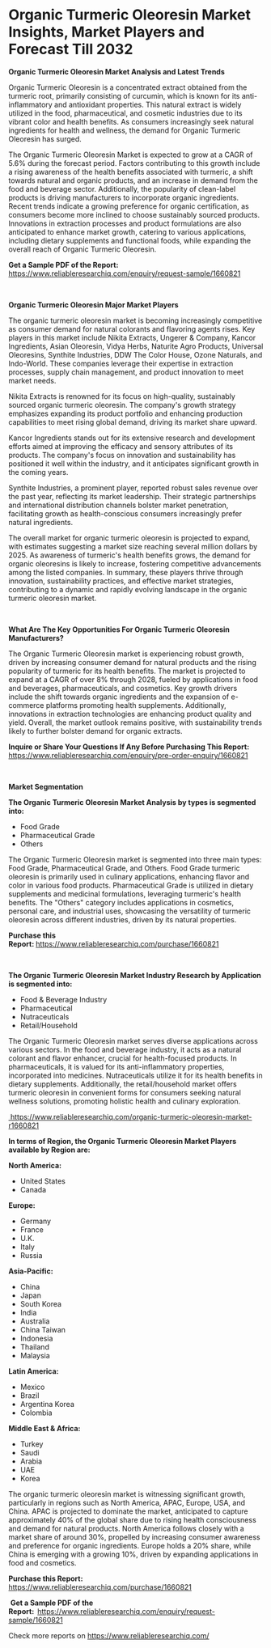 <p><h1>Organic Turmeric Oleoresin Market Insights, Market Players and Forecast Till 2032</h1></p><p><strong>Organic Turmeric Oleoresin Market Analysis and Latest Trends</strong></p>
<p><p>Organic Turmeric Oleoresin is a concentrated extract obtained from the turmeric root, primarily consisting of curcumin, which is known for its anti-inflammatory and antioxidant properties. This natural extract is widely utilized in the food, pharmaceutical, and cosmetic industries due to its vibrant color and health benefits. As consumers increasingly seek natural ingredients for health and wellness, the demand for Organic Turmeric Oleoresin has surged.</p><p>The Organic Turmeric Oleoresin Market is expected to grow at a CAGR of 5.6% during the forecast period. Factors contributing to this growth include a rising awareness of the health benefits associated with turmeric, a shift towards natural and organic products, and an increase in demand from the food and beverage sector. Additionally, the popularity of clean-label products is driving manufacturers to incorporate organic ingredients. Recent trends indicate a growing preference for organic certification, as consumers become more inclined to choose sustainably sourced products. Innovations in extraction processes and product formulations are also anticipated to enhance market growth, catering to various applications, including dietary supplements and functional foods, while expanding the overall reach of Organic Turmeric Oleoresin.</p></p>
<p><strong>Get a Sample PDF of the Report:&nbsp;</strong> <a href="https://www.reliableresearchiq.com/enquiry/request-sample/1660821?utm_campaign=3298&utm_medium=2&utm_source=Github&utm_content=ia&utm_term=29032025&utm_id=organic-turmeric-oleoresin">https://www.reliableresearchiq.com/enquiry/request-sample/1660821</a></p>
<p>&nbsp;</p>
<p><strong>Organic Turmeric Oleoresin Major Market Players</strong></p>
<p><p>The organic turmeric oleoresin market is becoming increasingly competitive as consumer demand for natural colorants and flavoring agents rises. Key players in this market include Nikita Extracts, Ungerer & Company, Kancor Ingredients, Asian Oleoresin, Vidya Herbs, Naturite Agro Products, Universal Oleoresins, Synthite Industries, DDW The Color House, Ozone Naturals, and Indo-World. These companies leverage their expertise in extraction processes, supply chain management, and product innovation to meet market needs.</p><p>Nikita Extracts is renowned for its focus on high-quality, sustainably sourced organic turmeric oleoresin. The company's growth strategy emphasizes expanding its product portfolio and enhancing production capabilities to meet rising global demand, driving its market share upward. </p><p>Kancor Ingredients stands out for its extensive research and development efforts aimed at improving the efficacy and sensory attributes of its products. The company's focus on innovation and sustainability has positioned it well within the industry, and it anticipates significant growth in the coming years.</p><p>Synthite Industries, a prominent player, reported robust sales revenue over the past year, reflecting its market leadership. Their strategic partnerships and international distribution channels bolster market penetration, facilitating growth as health-conscious consumers increasingly prefer natural ingredients.</p><p>The overall market for organic turmeric oleoresin is projected to expand, with estimates suggesting a market size reaching several million dollars by 2025. As awareness of turmeric's health benefits grows, the demand for organic oleoresins is likely to increase, fostering competitive advancements among the listed companies. In summary, these players thrive through innovation, sustainability practices, and effective market strategies, contributing to a dynamic and rapidly evolving landscape in the organic turmeric oleoresin market.</p></p>
<p>&nbsp;</p>
<p><strong>What Are The Key Opportunities For Organic Turmeric Oleoresin Manufacturers?</strong></p>
<p><p>The Organic Turmeric Oleoresin market is experiencing robust growth, driven by increasing consumer demand for natural products and the rising popularity of turmeric for its health benefits. The market is projected to expand at a CAGR of over 8% through 2028, fueled by applications in food and beverages, pharmaceuticals, and cosmetics. Key growth drivers include the shift towards organic ingredients and the expansion of e-commerce platforms promoting health supplements. Additionally, innovations in extraction technologies are enhancing product quality and yield. Overall, the market outlook remains positive, with sustainability trends likely to further bolster demand for organic extracts.</p></p>
<p><strong>Inquire or Share Your Questions If Any Before Purchasing This Report:</strong> <a href="https://www.reliableresearchiq.com/enquiry/pre-order-enquiry/1660821?utm_campaign=3298&utm_medium=2&utm_source=Github&utm_content=ia&utm_term=29032025&utm_id=organic-turmeric-oleoresin">https://www.reliableresearchiq.com/enquiry/pre-order-enquiry/1660821</a></p>
<p>&nbsp;</p>
<p><strong>Market Segmentation</strong></p>
<p><strong>The Organic Turmeric Oleoresin Market Analysis by types is segmented into:</strong></p>
<p><ul><li>Food Grade</li><li>Pharmaceutical Grade</li><li>Others</li></ul></p>
<p><p>The Organic Turmeric Oleoresin market is segmented into three main types: Food Grade, Pharmaceutical Grade, and Others. Food Grade turmeric oleoresin is primarily used in culinary applications, enhancing flavor and color in various food products. Pharmaceutical Grade is utilized in dietary supplements and medicinal formulations, leveraging turmeric's health benefits. The "Others" category includes applications in cosmetics, personal care, and industrial uses, showcasing the versatility of turmeric oleoresin across different industries, driven by its natural properties.</p></p>
<p><strong>Purchase this Report:&nbsp;</strong><a href="https://www.reliableresearchiq.com/purchase/1660821?utm_campaign=3298&utm_medium=2&utm_source=Github&utm_content=ia&utm_term=29032025&utm_id=organic-turmeric-oleoresin">https://www.reliableresearchiq.com/purchase/1660821</a></p>
<p>&nbsp;</p>
<p><strong>The Organic Turmeric Oleoresin Market Industry Research by Application is segmented into:</strong></p>
<p><ul><li>Food & Beverage Industry</li><li>Pharmaceutical</li><li>Nutraceuticals</li><li>Retail/Household</li></ul></p>
<p><p>The Organic Turmeric Oleoresin market serves diverse applications across various sectors. In the food and beverage industry, it acts as a natural colorant and flavor enhancer, crucial for health-focused products. In pharmaceuticals, it is valued for its anti-inflammatory properties, incorporated into medicines. Nutraceuticals utilize it for its health benefits in dietary supplements. Additionally, the retail/household market offers turmeric oleoresin in convenient forms for consumers seeking natural wellness solutions, promoting holistic health and culinary exploration.</p></p>
<p><a href="https://www.reliableresearchiq.com/organic-turmeric-oleoresin-market-r1660821?utm_campaign=3298&utm_medium=2&utm_source=Github&utm_content=ia&utm_term=29032025&utm_id=organic-turmeric-oleoresin">&nbsp;https://www.reliableresearchiq.com/organic-turmeric-oleoresin-market-r1660821</a></p>
<p><strong>In terms of Region, the Organic Turmeric Oleoresin Market Players available by Region are:</strong></p>
<p>
    <p> <strong> North America: </strong>
        <ul>
            <li>United States</li>
            <li>Canada</li>
        </ul>
        </p> 
    <p> <strong> Europe: </strong>
        <ul>
            <li>Germany</li>
            <li>France</li>
            <li>U.K.</li>
            <li>Italy</li>
            <li>Russia</li>
        </ul>
        </p> 
    <p> <strong> Asia-Pacific: </strong>
        <ul>
            <li>China</li>
            <li>Japan</li>
            <li>South Korea</li>
            <li>India</li>
            <li>Australia</li>
            <li>China Taiwan</li>
            <li>Indonesia</li>
            <li>Thailand</li>
            <li>Malaysia</li>
        </ul>
        </p> 
    <p> <strong> Latin America: </strong>
        <ul>
            <li>Mexico</li>
            <li>Brazil</li>
            <li>Argentina Korea</li>
            <li>Colombia</li>
        </ul>
        </p> 
    <p> <strong> Middle East & Africa: </strong>
        <ul>
            <li>Turkey</li>
            <li>Saudi</li>
            <li>Arabia</li>
            <li>UAE</li>
            <li>Korea</li>
        </ul>
    </p>
    </p>
<p><p>The organic turmeric oleoresin market is witnessing significant growth, particularly in regions such as North America, APAC, Europe, USA, and China. APAC is projected to dominate the market, anticipated to capture approximately 40% of the global share due to rising health consciousness and demand for natural products. North America follows closely with a market share of around 30%, propelled by increasing consumer awareness and preference for organic ingredients. Europe holds a 20% share, while China is emerging with a growing 10%, driven by expanding applications in food and cosmetics.</p></p>
<p><strong>Purchase this Report: </strong><a href="https://www.reliableresearchiq.com/purchase/1660821?utm_campaign=3298&utm_medium=2&utm_source=Github&utm_content=ia&utm_term=29032025&utm_id=organic-turmeric-oleoresin">https://www.reliableresearchiq.com/purchase/1660821</a></p>
<p>&nbsp;<strong>Get a Sample PDF of the Report:&nbsp;&nbsp;</strong><a href="https://www.reliableresearchiq.com/enquiry/request-sample/1660821?utm_campaign=3298&utm_medium=2&utm_source=Github&utm_content=ia&utm_term=29032025&utm_id=organic-turmeric-oleoresin">https://www.reliableresearchiq.com/enquiry/request-sample/1660821</a></p>
<p><strong></strong></p>
<p>Check more reports on <a href="https://www.reliableresearchiq.com/?utm_campaign=3298&utm_medium=2&utm_source=Github&utm_content=ia&utm_term=29032025&utm_id=organic-turmeric-oleoresin">https://www.reliableresearchiq.com/</a></p>